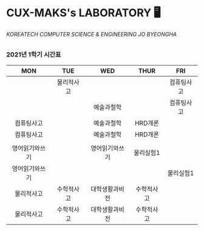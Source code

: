 # CUX-MAKS's LABORATORY 🖥

###### KOREATECH COMPUTER SCIENCE & ENGINEERING JO BYEONGHA

### 2021년 1학기 시간표

| MON | TUE | WED | THUR | FRI |
|:-----:|:-----:|:-----:|:------:|:-----:|
|             |물리적사고|             |         |컴퓨팅사고|
|             |         |  예술과철학  |         |컴퓨팅사고|
|  컴퓨팅사고  |         |  예술과철학  | HRD개론 |         |
|  컴퓨팅사고  |         |  예술과철학  | HRD개론 |         |
|             |         |             |        |          |
|영어읽기와쓰기|         |영어읽기와쓰기|물리실험1|          |
|영어읽기와쓰기|         |             |         | 물리실험1 |
|  물리적사고  |수학적사고|대학생활과비전|수학적사고|         |
|  물리적사고  |수학적사고|대학생활과비전|수학적사고|         |
